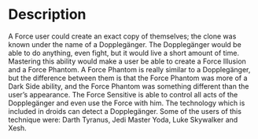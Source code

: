 # Description

A Force user could create an exact copy of themselves; the clone was known under the name of a Dopplegänger.
The Dopplegänger would be able to do anything, even fight, but it would live a short amount of time.
Mastering this ability would make a user be able to create a Force Illusion and a Force Phantom.
A Force Phantom is really similar to a Dopplegänger, but the difference between them is that the Force Phantom was more of a Dark Side ability, and the Force Phantom was something different than the user’s appearance.
The Force Sensitive is able to control all acts of the Dopplegänger and even use the Force with him.
The technology which is included in droids can detect a Dopplegänger.
Some of the users of this technique were: Darth Tyranus, Jedi Master Yoda, Luke Skywalker and Xesh.
